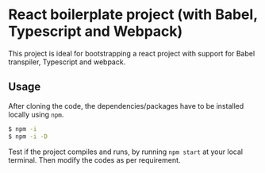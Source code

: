 # React boilerplate project (with Babel, Typescript and Webpack)
This project is ideal for bootstrapping a react project with support for Babel transpiler, Typescript and webpack. 

## Usage
After cloning the code, the dependencies/packages have to be installed locally using `npm`.
```bash
$ npm -i
$ npm -i -D
```
Test if the project compiles and runs, by running `npm start` at your local terminal.
Then modify the codes as per requirement.
